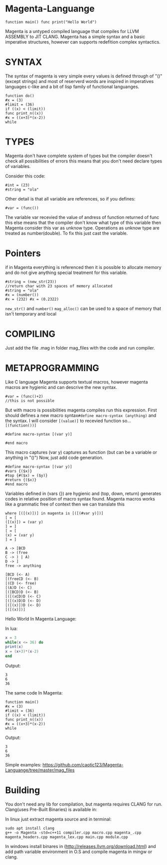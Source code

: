 # Magenta-Languange

```
function main() func print("Hello World")
```
Magenta is a untyped compiled language that compiles for LLVM ASSEMBLY to JIT CLANG.
Magenta has a simple syntax and a basic imperative structures, however can supports redefition complex syntactics.

# SYNTAX

The syntax of magenta is very simple every values is defined through of "()" (except strings) and most of reserverd words are inspired in imperatives languages c-like and a bit of lisp family of functional languanges.

```
function do()
#x = (3)
#limit = (36)
if ((x) < (limit))
func print_n((x))
#x = ((x+3)*(x-2))
while
```

# TYPES

Magenta don't have complete system of types but the compiler doesn't check all possibilities of errors this means that you don't need declare types of variables.

Consider this code:

```
#int = (23)
#string = "ola"
```
Other detail is that all variable are references, so if you defines:

```
#var = (func())
```

The variable var recevied the value of andress of function returned of func this else means that the compiler don't know what type of this variable then Magenta consider this var as unknow type. Operations as unknow type are treated as number(double). To fix this just cast the variable.

# Pointers

if in Magenta everything is referenced then it is possible to allocate memory and do not give anything special treatment for this variable.

```
#string = (new_str(23))
//return char with 23 spaces of memory allocated
#string = "ola"
#x = (number())
#x = (232) #x = (0.2322)
```
```new_str()``` and ```number()``` ```mag_alloc()``` can be used to a space of memory that isn't temporary and local

# COMPILING

Just add the file .mag in folder mag_files with the code and run compiler.

# METAPROGRAMMING

Like C language Magenta supports textual macros, however magenta macros are hygienic and can descrive the new syntax.

```
#var = (func()+2)
//this is not possible
```
But with macro is possibilities magenta compiles run this expression.
First should defines a new macro syntax```#define macro-syntax (anything)``` and the syntax.
I will consider ```[(value)]``` to recevied function so... ```[(function())]```

```
#define macro-syntax [(var y)]

#end macro
```

This macro captures (var y) captures as function (but can be a variable or anything in "()")
Now, just add code generation.

```
#define macro-syntax [(var y)]
#vars {($x)}
#top {#($x) = ($y)}
#return {($x)}
#end macro
```
Variables defined in (vars {}) are hygienic and (top, down, return) generates codes in relative position of macro syntax found.
Magenta macros works like a grammatic free of context then we can translate this

```#define macro-syntax [(#var y)] 
where [([(x)])] in magenta is [([(#var y)])]
[ = [
([(x)]) = (var y)
] = ]
[ = [
(x) = (var y)
] = ]
```

```
A -> [BCD
B -> (free
C -> ) | A)
D -> ]
free -> anything
 
[BCD (<- A)
[(freeCD (<- B)
[(CD (<- free)
[(A)D (<- C)
[([BCD)D (<- B)
[([(xCD)D (<- C)
[([(x)D)D (<- D)
[([(x)])D (<- D)
[([(x)])]
```

Hello World In Magenta Language:

In lua:
```lua
x = 3
while(x <= 36) do
print(x)
x = (x+3)*(x-2)
end
```
Output:
```
3
6
36
```

The same code In Magenta:
```
function main()
#x = (3)
#limit = (36)
if ((x) < (limit))
func print_n((x))
#x = ((x+3)*(x-2))
while
```
Output:
```
3
6
36
```

Simple examples:
https://github.com/caotic123/Magenta-Languange/tree/master/mag_files

# Building 
You don't need any lib for compilation, but magenta requires CLANG for run.
Clang(uses Pre-Built Binaries) is available in:

In linux just extract magenta source and in terminal:
```
sudo apt install clang
g++ -o Magenta -std=c++11 compiler.cpp macro.cpp magenta_.cpp magenta_headers.cpp magenta_lex.cpp main.cpp module.cpp
```

In windows install binares in (http://releases.llvm.org/download.html) and add path variable environment in O.S and compile magenta in mingw or clang.
